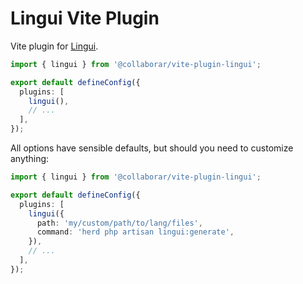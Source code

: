 # Lingui Vite Plugin

Vite plugin for [Lingui](https://github.com/collaborar/lingui).

```ts
import { lingui } from '@collaborar/vite-plugin-lingui';

export default defineConfig({
  plugins: [
    lingui(),
    // ...
  ],
});
```

All options have sensible defaults, but should you need to customize anything:

```ts
import { lingui } from '@collaborar/vite-plugin-lingui';

export default defineConfig({
  plugins: [
    lingui({
      path: 'my/custom/path/to/lang/files',
      command: 'herd php artisan lingui:generate',
    }),
    // ...
  ],
});
```
